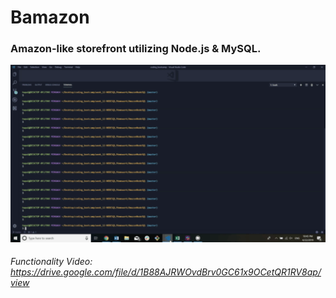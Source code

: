 # Bamazon

### Amazon-like storefront utilizing Node.js & MySQL.
![Bamazon Gif](./BamazonGif.gif)



###### Functionality Video: https://drive.google.com/file/d/1B88AJRWOvdBrv0GC61x9OCetQR1RV8ap/view
